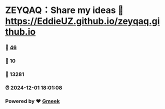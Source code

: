 # ZEYQAQ：Share my ideas :link: https://EddieUZ.github.io/zeyqaq.github.io 
### :page_facing_up: [46](https://EddieUZ.github.io/zeyqaq.github.io/tag.html) 
### :speech_balloon: 10 
### :hibiscus: 13281 
### :alarm_clock: 2024-12-01 18:01:08 
### Powered by :heart: [Gmeek](https://github.com/Meekdai/Gmeek)
